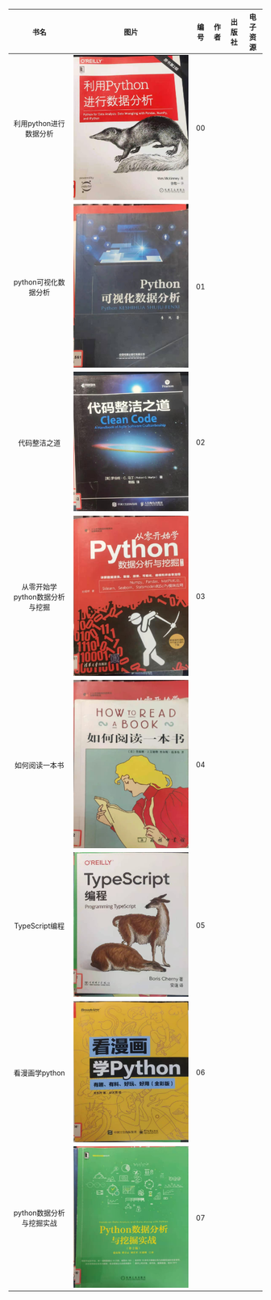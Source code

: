|书名|图片|编号|作者|出版社|电子资源|
|:--:|:--:|:--:|:--:|:--:|:--:|
|利用python进行数据分析|![](https://github.com/sudabao12/booklist/blob/main/%E5%9B%BE%E7%89%87/00.jpg?raw=true)|00||
|python可视化数据分析|![](https://github.com/sudabao12/booklist/blob/main/%E5%9B%BE%E7%89%87/01.jpg?raw=true)|01|
|代码整洁之道|![](https://github.com/sudabao12/booklist/blob/main/%E5%9B%BE%E7%89%87/02.jpg?raw=true)|02||
|从零开始学python数据分析与挖掘|![](https://github.com/sudabao12/booklist/blob/main/%E5%9B%BE%E7%89%87/03.jpg?raw=true)|03||
|如何阅读一本书|![](https://github.com/sudabao12/booklist/blob/main/%E5%9B%BE%E7%89%87/04.jpg?raw=true)|04||
|TypeScript编程|![](https://github.com/sudabao12/booklist/blob/main/%E5%9B%BE%E7%89%87/05.jpg?raw=true)|05||
|看漫画学python|![](https://github.com/sudabao12/booklist/blob/main/%E5%9B%BE%E7%89%87/06.jpg?raw=true)|06||
|python数据分析与挖掘实战|![](https://github.com/sudabao12/booklist/blob/main/%E5%9B%BE%E7%89%87/07.jpg?raw=true)|07||









